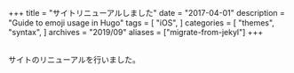 +++
title = "サイトリニューアルしました"
date = "2017-04-01"
description = "Guide to emoji usage in Hugo"
tags = [
    "iOS",
]
categories = [
    "themes",
    "syntax",
]
archives = "2019/09"
aliases = ["migrate-from-jekyl"]
+++

<br>
サイトのリニューアルを行いました。
